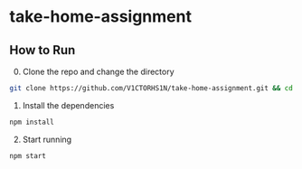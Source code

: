 # take-home-assignment
## How to Run
0. Clone the repo and change the directory
  ```bash
  git clone https://github.com/V1CTORHS1N/take-home-assignment.git && cd take-home-assignment
  ```
1. Install the dependencies
  ```bash
  npm install
  ```
2. Start running
  ```bash
  npm start
  ```

